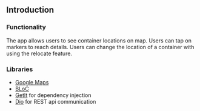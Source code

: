 Introduction
-------------

### Functionality
The app allows users to see container locations on map.
Users can tap on markers to reach details.
Users can change the location of a container with using the relocate feature.

### Libraries
* [Google Maps][maps]
* [BLoC][bloc]
* [GetIt][getit] for dependency injection
* [Dio][dio] for REST api communication

[maps]: https://pub.dev/packages/google_maps_flutter
[bloc]: https://pub.dev/packages/flutter_bloc
[getit]: https://pub.dev/packages/get_it
[dio]: https://pub.dev/packages/dio
[appdist]: https://appdistribution.firebase.dev/i/c6a2486cedb9edbd